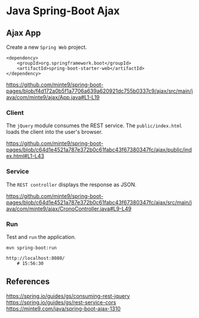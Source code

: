# Java Spring-Boot Ajax

## Ajax App

Create a new `Spring Web` project.

~~~
<dependency>
	<groupId>org.springframework.boot</groupId>
	<artifactId>spring-boot-starter-web</artifactId>
</dependency>
~~~

https://github.com/minte9/spring-boot-pages/blob/f4d172a0b5f1a7706a639a620921dc755b0337c9/ajax/src/main/java/com/minte9/ajax/App.java#L1-L19

### Client

The `jQuery` module consumes the REST service.
The `public/index.html` loads the client into the user's browser.

https://github.com/minte9/spring-boot-pages/blob/c64d1e4521a787e372b0c61fabc43f67380347fc/ajax/public/index.html#L1-L43

### Service

The `REST controller` displays the response as JSON.

https://github.com/minte9/spring-boot-pages/blob/c64d1e4521a787e372b0c61fabc43f67380347fc/ajax/src/main/java/com/minte9/ajax/CronoController.java#L9-L49

### Run

Test and `run` the application.

~~~
mvn spring-boot:run

http://localhost:8080/
    # 15:56:30
~~~

## References

https://spring.io/guides/gs/consuming-rest-jquery  
https://spring.io/guides/gs/rest-service-cors  
https://minte9.com/java/spring-boot-ajax-1310
